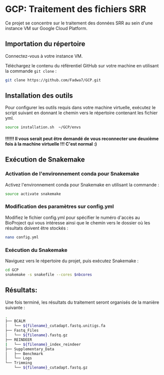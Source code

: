# GCP: Traitement des fichiers SRR

Ce projet se concentre sur le traitement des données SRR au sein d'une instance VM sur Google Cloud Platform.

## Importation du répertoire

Connectez-vous à votre instance VM.

Téléchargez le contenu du référentiel GitHub sur votre machine en utilisant la commande `git clone` :

```bash
git clone https://github.com/Fadwa7/GCP.git
```

## Installation des outils

Pour configurer les outils requis dans votre machine virtuelle, exécutez le script suivant en donnant le chemin vers le répertoire contenant les fichier yml.

```bash
source installation.sh  ~/GCP/envs
```
#### !!!!!! Il vous serait peut être demandé de vous reconnecter une deuxième fois à la machine virtuelle !!! C'est normal :)

## Exécution de Snakemake 

### Activation de l'environnement conda pour Snakemake 

Activez l'environnement conda pour Snakemake en utilisant la commande :

```bash
source activate snakemake
```
### Modification des paramètres sur config.yml 

Modifiez le fichier config.yml pour spécifier le numéro d'accès au BioProject qui vous intéresse ainsi que le chemin vers le dossier où les résultats doivent être stockés :

```bash
nano config.yml
```
### Exécution du Snakemake 
Naviguez vers le répertoire du projet, puis exécutez Snakemake :
```bash
cd GCP
snakemake -s snakefile --cores $nbcores
```
## Résultats:
Une fois terminé, les résultats du traitement seront organisés de la manière suivante : 

```bash
.
├── BCALM
│   └── ${filename}_cutadapt.fastq.unitigs.fa
├── Fastq_Files
│   └── ${filename}.fastq.gz
├── REINDEER
|   └── ${filename}_index_reindeer
├── Supplementary_Data
│   ├── Benchmark
│   └── Logs
└── Trimming
    └── ${filename}_cutadapt.fastq.gz
```
